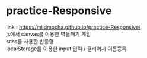 # practice-Responsive
link : https://mildmocha.github.io/practice-Responsive/<br>
js에서 canvas를 이용한 벽돌깨기 게임
<br> scss를 사용한 반응형
<br> localStorage를 이용한 input 입력 / 클리어시 이름등록
